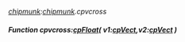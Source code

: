 _[chipmunk](../../modules/chipmunk/chipmunk-module.md):[chipmunk](../../modules/chipmunk/chipmunk-module.md).cpvcross_
##### Function cpvcross:[cpFloat](../../modules/chipmunk/chipmunk-cpfloat.md)( v1:[cpVect](../../modules/chipmunk/chipmunk-cpvect.md),v2:[cpVect](../../modules/chipmunk/chipmunk-cpvect.md) )
